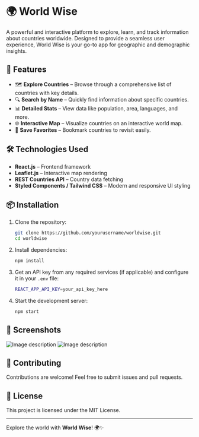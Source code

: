# 🌍 World Wise

A powerful and interactive platform to explore, learn, and track information about countries worldwide. Designed to provide a seamless user experience, World Wise is your go-to app for geographic and demographic insights.

## 🚀 Features

- 🗺️ **Explore Countries** – Browse through a comprehensive list of countries with key details.
- 🔍 **Search by Name** – Quickly find information about specific countries.
- 📊 **Detailed Stats** – View data like population, area, languages, and more.
- 🌐 **Interactive Map** – Visualize countries on an interactive world map.
- 📌 **Save Favorites** – Bookmark countries to revisit easily.

## 🛠️ Technologies Used

- **React.js** – Frontend framework
- **Leaflet.js** – Interactive map rendering
- **REST Countries API** – Country data fetching
- **Styled Components / Tailwind CSS** – Modern and responsive UI styling

## 📦 Installation

1. Clone the repository:
   ```sh
   git clone https://github.com/yourusername/worldwise.git
   cd worldwise
   ```

2. Install dependencies:
   ```sh
   npm install
   ```

3. Get an API key from any required services (if applicable) and configure it in your `.env` file:
   ```sh
   REACT_APP_API_KEY=your_api_key_here
   ```

4. Start the development server:
   ```sh
   npm start
   ```

## 📸 Screenshots
![Image description](https://res.cloudinary.com/dhrdefqza/image/upload/v1738692284/kkcomlkkngdegd2ighgn.png)
![Image description](https://res.cloudinary.com/dhrdefqza/image/upload/v1738699069/jknt9otjuuekur1tkqpm.png)

## 🤝 Contributing

Contributions are welcome! Feel free to submit issues and pull requests.

## 📜 License

This project is licensed under the MIT License.

---

Explore the world with **World Wise**! 🌍✨

